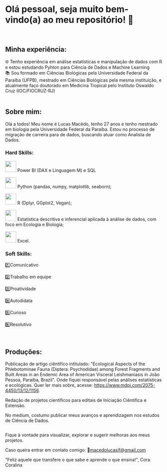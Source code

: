 # Olá pessoal, seja muito bem-vindo(a) ao meu repositório! 👋

<br>

## Minha experiência:

🌐 Tenho experiência em análise estatísticas e manipulação de dados com R e estou estudando Pyhton para Ciência de Dados e Machine Learning<br>
📚 Sou formado em Ciências Biológicas pela Universidade Federal da Paraíba (UFPB), mestrado em Ciências Biológicas pela mesma instituição, e atualmente faço doutorado em Medicina Tropical pelo Instituto Oswaldo Cruz (IOC/FIOCRUZ-RJ)<br>
<br>

## Sobre mim:

Olá a todos! Meu nome é Lucas Macêdo, tenho 27 anos e tenho mestrado em biologia pela Universidade Federal da Paraíba. Estou no processo de migração de carreira para de dados, buscando atuar como Analista de Dados.<br>

### Hard Skills:

<img src="https://kbtech.com.br/wp-content/uploads/2023/03/95percent-sucess.png" width='35px'/> Power BI (DAX e Linguagem M) e SQL

<img src="https://images.vexels.com/media/users/3/126968/isolated/preview/466f926f271713ebfb783f1214405f5d-50-percent-progress-circle.png" width='35px'/> Python (pandas, numpy, matplotlib, seaborn);

<img src="https://kbtech.com.br/wp-content/uploads/2023/03/95percent-sucess.png" width='35px'/> R (Dplyr, GGplot2, Vegan);

<img src="https://kbtech.com.br/wp-content/uploads/2023/03/95percent-sucess.png" width='35px'/> Estatística descritiva e inferencial aplicada à análise de dados, com foco em Ecologia e Biologia;

<img src="https://images.vexels.com/media/users/3/126968/isolated/preview/466f926f271713ebfb783f1214405f5d-50-percent-progress-circle.png" width='35px'/> Excel.
<br>

### Soft Skills:

1️⃣Comunicativo

2️⃣Trabalho em equipe

3️⃣Proatividade

4️⃣Autodidata

5️⃣Curioso

6️⃣Resolutivo



<br>

## Produções:

Publicação de artigo ciêntifíco intitulado: "Ecological Aspects of the Phlebotominae Fauna (Diptera: Psychodidae) among Forest Fragments and Built Areas in an Endemic Area of American Visceral Leishmaniasis in João Pessoa, Paraíba, Brazil". Onde fiquei responsável pelas análises estatísticas e ecológicas. Quer ler mais sobre, acesse: <https://www.mdpi.com/2075-4450/13/12/1156>.

Redação de projetos científicos para editais de Iniciação Ciêntifica e Extensão.

No medium, costumo publicar meus avanços e aprendizagem nos estudos de Ciência de Dados.
<br>
## 

Fique à vontade para visualizar, explorar e sugerir melhoras aos meus projetos.

Caso queira entrar em contato comigo: 📧macedolucasjf@gmail.com

"Feliz aquele que transfere o que sabe e aprende o que ensina!", 
  Cora Coralina
<!--
**LucasJMFreire/LucasJMFreire** is a ✨ _special_ ✨ repository because its `README.md` (this file) appears on your GitHub profile.

Here are some ideas to get you started:

- 🔭 I’m currently working on ...
- 🌱 I’m currently learning ...
- 👯 I’m looking to collaborate on ...
- 🤔 I’m looking for help with ...
- 💬 Ask me about ...
- 📫 How to reach me: ...
- 😄 Pronouns: ...
- ⚡ Fun fact: ...
-->
